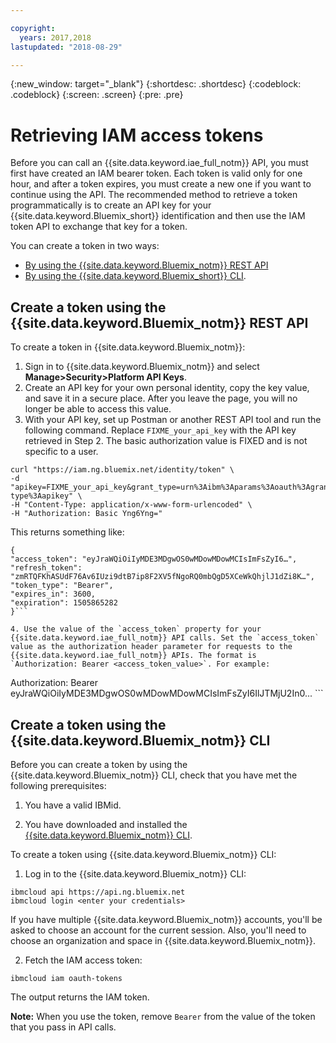 ```yaml
---

copyright:
  years: 2017,2018
lastupdated: "2018-08-29"

---
```


<!-- Attribute definitions -->
{:new_window: target="_blank"}
{:shortdesc: .shortdesc}
{:codeblock: .codeblock}
{:screen: .screen}
{:pre: .pre}

# Retrieving IAM access tokens

Before you can call an {{site.data.keyword.iae_full_notm}} API, you must first have created an IAM bearer token. Each token is valid only for one hour, and after a token expires, you must create a new one if you want to continue using the API. The recommended method to retrieve a token programmatically is to create an API key for your {{site.data.keyword.Bluemix_short}} identification and then use the IAM token API to exchange that key for a token.

You can create a token in two ways:

- [By using the {{site.data.keyword.Bluemix_notm}} REST API](#create-a-token-using-the-ibm-cloud-rest-api)
- [By using the {{site.data.keyword.Bluemix_short}} CLI](#create-a-token-using-the-ibm-cloud-cli).


## Create a token using the {{site.data.keyword.Bluemix_notm}} REST API

To create a token in {{site.data.keyword.Bluemix_notm}}:

1. Sign in to {{site.data.keyword.Bluemix_notm}} and select **Manage>Security>Platform API Keys**.
2. Create an API key for your own personal identity, copy the key value, and save it in a secure place. After you leave the page, you will no longer be able to access this value.
3. With your API key, set up Postman or another REST API tool and run the following command. Replace `FIXME_your_api_key` with the API key retrieved in Step 2. The basic authorization value is FIXED and is not specific to a user.

 ```
curl "https://iam.ng.bluemix.net/identity/token" \
-d "apikey=FIXME_your_api_key&grant_type=urn%3Aibm%3Aparams%3Aoauth%3Agrant-type%3Aapikey" \
-H "Content-Type: application/x-www-form-urlencoded" \
-H "Authorization: Basic Yng6Yng="
```
This returns something like:
```
{
"access_token": "eyJraWQiOiIyMDE3MDgwOS0wMDowMDowMCIsImFsZyI6…",
"refresh_token": "zmRTQFKhASUdF76Av6IUzi9dtB7ip8F2XV5fNgoRQ0mbQgD5XCeWkQhjlJ1dZi8K…",
"token_type": "Bearer",
"expires_in": 3600,
"expiration": 1505865282
}```

4. Use the value of the `access_token` property for your {{site.data.keyword.iae_full_notm}} API calls. Set the `access_token`  value as the authorization header parameter for requests to the {{site.data.keyword.iae_full_notm}} APIs. The format is `Authorization: Bearer <access_token_value>`. For example:
```
Authorization: Bearer eyJraWQiOiIyMDE3MDgwOS0wMDowMDowMCIsImFsZyI6IlJTMjU2In0... ```

## Create a token using the {{site.data.keyword.Bluemix_notm}} CLI

Before you can create a token by using the {{site.data.keyword.Bluemix_notm}} CLI, check that you have met the following prerequisites:

1. You have a valid IBMid.

2. You have downloaded and installed the [{{site.data.keyword.Bluemix_notm}} CLI](https://{DomainName}/docs/cli/reference/bluemix_cli/all_versions.html#bluemix-cli-installer-downloads).

To create a token using {{site.data.keyword.Bluemix_notm}} CLI:

1. Log in to the {{site.data.keyword.Bluemix_notm}} CLI:

 ```
 ibmcloud api https://api.ng.bluemix.net
 ibmcloud login <enter your credentials>
 ```
 If you have multiple {{site.data.keyword.Bluemix_notm}} accounts, you'll be asked to choose an account for the current session. Also, you'll need to choose an organization and space in {{site.data.keyword.Bluemix_notm}}.

2. Fetch the IAM access token:
```
ibmcloud iam oauth-tokens
```
 The output returns the IAM token.

 **Note:** When you use the token, remove `Bearer` from the value of the token that you pass in API calls.

